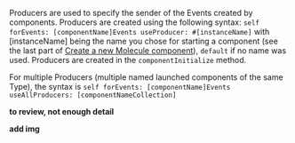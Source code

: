 Producers are used to specify the sender of the Events created by components.
Producers are created using the following syntax:
`self forEvents: [componentName]Events useProducer: #[instanceName]`
with [instanceName] being the name you chose for starting a component (see the last part of [Create a new Molecule component](https://github.com/OpenSmock/Molecule/blob/main/documentation/Create%20a%20new%20Molecule%20component.md)), `default` if no name was used.
Producers are created in the `componentInitialize` method.

For multiple Producers (multiple named launched components of the same Type), the syntax is
`self forEvents: [componentName]Events useAllProducers: [componentNameCollection]`

**to review, not enough detail**

**add img**
